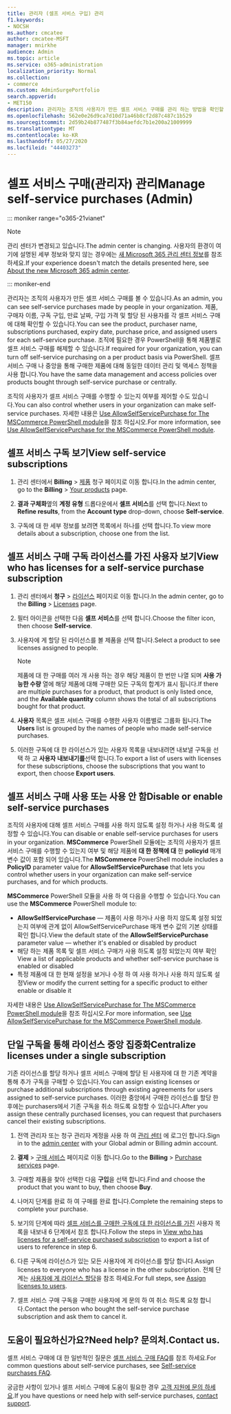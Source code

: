 ```yaml
---
title: 관리자 (셀프 서비스 구입) 관리
f1.keywords:
- NOCSH
ms.author: cmcatee
author: cmcatee-MSFT
manager: mnirkhe
audience: Admin
ms.topic: article
ms.service: o365-administration
localization_priority: Normal
ms.collection:
- commerce
ms.custom: AdminSurgePortfolio
search.appverid:
- MET150
description: 관리자는 조직의 사용자가 만든 셀프 서비스 구매를 관리 하는 방법을 확인할 수 있습니다.
ms.openlocfilehash: 562e0e26d9ca7d10d71a46b8cf2d87c487c1b529
ms.sourcegitcommit: 2d59b24b877487f3b84aefdc7b1e200a21009999
ms.translationtype: MT
ms.contentlocale: ko-KR
ms.lasthandoff: 05/27/2020
ms.locfileid: "44403273"
---
```

# <a name="manage-self-service-purchases-admin"></a><span data-ttu-id="12d2f-103">셀프 서비스 구매(관리자) 관리</span><span class="sxs-lookup"><span data-stu-id="12d2f-103">Manage self-service purchases (Admin)</span></span>

::: moniker range="o365-21vianet"

> [!NOTE]
> <span data-ttu-id="12d2f-104">관리 센터가 변경되고 있습니다.</span><span class="sxs-lookup"><span data-stu-id="12d2f-104">The admin center is changing.</span></span> <span data-ttu-id="12d2f-105">사용자의 환경이 여기에 설명된 세부 정보와 맞지 않는 경우에는 [새 Microsoft 365 관리 센터 정보](https://docs.microsoft.com/microsoft-365/admin/microsoft-365-admin-center-preview?view=o365-21vianet)를 참조하세요.</span><span class="sxs-lookup"><span data-stu-id="12d2f-105">If your experience doesn't match the details presented here, see [About the new Microsoft 365 admin center](https://docs.microsoft.com/microsoft-365/admin/microsoft-365-admin-center-preview?view=o365-21vianet).</span></span>

::: moniker-end

<span data-ttu-id="12d2f-106">관리자는 조직의 사용자가 만든 셀프 서비스 구매를 볼 수 있습니다.</span><span class="sxs-lookup"><span data-stu-id="12d2f-106">As an admin, you can see self-service purchases made by people in your organization.</span></span> <span data-ttu-id="12d2f-107">제품, 구매자 이름, 구독 구입, 만료 날짜, 구입 가격 및 할당 된 사용자를 각 셀프 서비스 구매에 대해 확인할 수 있습니다.</span><span class="sxs-lookup"><span data-stu-id="12d2f-107">You can see the product, purchaser name, subscriptions purchased, expiry date, purchase price, and assigned users for each self-service purchase.</span></span> <span data-ttu-id="12d2f-108">조직에 필요한 경우 PowerShell을 통해 제품별로 셀프 서비스 구매를 해제할 수 있습니다.</span><span class="sxs-lookup"><span data-stu-id="12d2f-108">If required for your organization, you can turn off self-service purchasing on a per product basis via PowerShell.</span></span> <span data-ttu-id="12d2f-109">셀프 서비스 구매 나 중앙을 통해 구매한 제품에 대해 동일한 데이터 관리 및 액세스 정책을 사용 합니다.</span><span class="sxs-lookup"><span data-stu-id="12d2f-109">You have the same data management and access policies over products bought through self-service purchase or centrally.</span></span>

<span data-ttu-id="12d2f-110">조직의 사용자가 셀프 서비스 구매를 수행할 수 있는지 여부를 제어할 수도 있습니다.</span><span class="sxs-lookup"><span data-stu-id="12d2f-110">You can also control whether users in your organization can make self-service purchases.</span></span> <span data-ttu-id="12d2f-111">자세한 내용은 [Use AllowSelfServicePurchase for The MSCommerce PowerShell module](allowselfservicepurchase-powershell.md)을 참조 하십시오.</span><span class="sxs-lookup"><span data-stu-id="12d2f-111">For more information, see [Use AllowSelfServicePurchase for the MSCommerce PowerShell module](allowselfservicepurchase-powershell.md).</span></span>

## <a name="view-self-service-subscriptions"></a><span data-ttu-id="12d2f-112">셀프 서비스 구독 보기</span><span class="sxs-lookup"><span data-stu-id="12d2f-112">View self-service subscriptions</span></span>

1. <span data-ttu-id="12d2f-113">관리 센터에서 **Billing**  >  <a href="https://go.microsoft.com/fwlink/p/?linkid=842054" target="_blank">제품</a> 청구 페이지로 이동 합니다.</span><span class="sxs-lookup"><span data-stu-id="12d2f-113">In the admin center, go to the **Billing** > <a href="https://go.microsoft.com/fwlink/p/?linkid=842054" target="_blank">Your products</a> page.</span></span>

2. <span data-ttu-id="12d2f-114">**결과 구체화**옆의 **계정 유형** 드롭다운에서 **셀프 서비스**를 선택 합니다.</span><span class="sxs-lookup"><span data-stu-id="12d2f-114">Next to **Refine results**, from the **Account type** drop-down, choose **Self-service**.</span></span>

3. <span data-ttu-id="12d2f-115">구독에 대 한 세부 정보를 보려면 목록에서 하나를 선택 합니다.</span><span class="sxs-lookup"><span data-stu-id="12d2f-115">To view more details about a subscription, choose one from the list.</span></span>

## <a name="view-who-has-licenses-for-a-self-service-purchase-subscription"></a><span data-ttu-id="12d2f-116">셀프 서비스 구매 구독 라이선스를 가진 사용자 보기</span><span class="sxs-lookup"><span data-stu-id="12d2f-116">View who has licenses for a self-service purchase subscription</span></span>

1. <span data-ttu-id="12d2f-117">관리 센터에서 **청구**  >  <a href="https://go.microsoft.com/fwlink/p/?linkid=842264" target="_blank">라이선스</a> 페이지로 이동 합니다.</span><span class="sxs-lookup"><span data-stu-id="12d2f-117">In the admin center, go to the **Billing** > <a href="https://go.microsoft.com/fwlink/p/?linkid=842264" target="_blank">Licenses</a> page.</span></span>

2. <span data-ttu-id="12d2f-118">필터 아이콘을 선택한 다음 **셀프 서비스**를 선택 합니다.</span><span class="sxs-lookup"><span data-stu-id="12d2f-118">Choose the filter icon, then choose **Self-service**.</span></span>

3. <span data-ttu-id="12d2f-119">사용자에 게 할당 된 라이선스를 볼 제품을 선택 합니다.</span><span class="sxs-lookup"><span data-stu-id="12d2f-119">Select a product to see licenses assigned to people.</span></span>

    > [!NOTE]
    > <span data-ttu-id="12d2f-120">제품에 대 한 구매를 여러 개 사용 하는 경우 해당 제품이 한 번만 나열 되며 **사용 가능한 수량** 열에 해당 제품에 대해 구매한 모든 구독의 합계가 표시 됩니다.</span><span class="sxs-lookup"><span data-stu-id="12d2f-120">If there are multiple purchases for a product, that product is only listed once, and the **Available quantity** column shows the total of all subscriptions bought for that product.</span></span>

4. <span data-ttu-id="12d2f-121">**사용자** 목록은 셀프 서비스 구매를 수행한 사용자 이름별로 그룹화 됩니다.</span><span class="sxs-lookup"><span data-stu-id="12d2f-121">The **Users** list is grouped by the names of people who made self-service purchases.</span></span>

5. <span data-ttu-id="12d2f-122">이러한 구독에 대 한 라이선스가 있는 사용자 목록을 내보내려면 내보낼 구독을 선택 하 고 **사용자 내보내기를**선택 합니다.</span><span class="sxs-lookup"><span data-stu-id="12d2f-122">To export a list of users with licenses for these subscriptions, choose the subscriptions that you want to export, then choose **Export users**.</span></span>

## <a name="disable-or-enable-self-service-purchases"></a><span data-ttu-id="12d2f-123">셀프 서비스 구매 사용 또는 사용 안 함</span><span class="sxs-lookup"><span data-stu-id="12d2f-123">Disable or enable self-service purchases</span></span>

<span data-ttu-id="12d2f-124">조직의 사용자에 대해 셀프 서비스 구매를 사용 하지 않도록 설정 하거나 사용 하도록 설정할 수 있습니다.</span><span class="sxs-lookup"><span data-stu-id="12d2f-124">You can disable or enable self-service purchases for users in your organization.</span></span> <span data-ttu-id="12d2f-125">**MSCommerce** PowerShell 모듈에는 조직의 사용자가 셀프 서비스 구매를 수행할 수 있는지 여부 및 해당 제품에 **대 한 정책에 대** 한 **policyid** 매개 변수 값이 포함 되어 있습니다.</span><span class="sxs-lookup"><span data-stu-id="12d2f-125">The **MSCommerce** PowerShell module includes a **PolicyID** parameter value for **AllowSelfServicePurchase** that lets you control whether users in your organization can make self-service purchases, and for which products.</span></span>

<span data-ttu-id="12d2f-126">**MSCommerce** PowerShell 모듈을 사용 하 여 다음을 수행할 수 있습니다.</span><span class="sxs-lookup"><span data-stu-id="12d2f-126">You can use the **MSCommerce** PowerShell module to:</span></span>

- <span data-ttu-id="12d2f-127">**AllowSelfServicePurchase** &mdash; 제품이 사용 하거나 사용 하지 않도록 설정 되었는지 여부에 관계 없이 AllowSelfServicePurchase 매개 변수 값의 기본 상태를 확인 합니다.</span><span class="sxs-lookup"><span data-stu-id="12d2f-127">View the default state of the **AllowSelfServicePurchase** parameter value &mdash; whether it's enabled or disabled by product</span></span>
- <span data-ttu-id="12d2f-128">해당 하는 제품 목록 및 셀프 서비스 구매가 사용 하도록 설정 되었는지 여부 확인</span><span class="sxs-lookup"><span data-stu-id="12d2f-128">View a list of applicable products and whether self-service purchase is enabled or disabled</span></span>
- <span data-ttu-id="12d2f-129">특정 제품에 대 한 현재 설정을 보거나 수정 하 여 사용 하거나 사용 하지 않도록 설정</span><span class="sxs-lookup"><span data-stu-id="12d2f-129">View or modify the current setting for a specific product to either enable or disable it</span></span>

<span data-ttu-id="12d2f-130">자세한 내용은 [Use AllowSelfServicePurchase for The MSCommerce PowerShell module](allowselfservicepurchase-powershell.md)을 참조 하십시오.</span><span class="sxs-lookup"><span data-stu-id="12d2f-130">For more information, see [Use AllowSelfServicePurchase for the MSCommerce PowerShell module](allowselfservicepurchase-powershell.md).</span></span>

## <a name="centralize-licenses-under-a-single-subscription"></a><span data-ttu-id="12d2f-131">단일 구독을 통해 라이선스 중앙 집중화</span><span class="sxs-lookup"><span data-stu-id="12d2f-131">Centralize licenses under a single subscription</span></span>

<span data-ttu-id="12d2f-132">기존 라이선스를 할당 하거나 셀프 서비스 구매에 할당 된 사용자에 대 한 기존 계약을 통해 추가 구독을 구매할 수 있습니다.</span><span class="sxs-lookup"><span data-stu-id="12d2f-132">You can assign existing licenses or purchase additional subscriptions through existing agreements for users assigned to self-service purchases.</span></span> <span data-ttu-id="12d2f-133">이러한 중앙에서 구매한 라이선스를 할당 한 후에는 purchasers에서 기존 구독을 취소 하도록 요청할 수 있습니다.</span><span class="sxs-lookup"><span data-stu-id="12d2f-133">After you assign these centrally purchased licenses, you can request that purchasers cancel their existing subscriptions.</span></span>

1. <span data-ttu-id="12d2f-134">전역 관리자 또는 청구 관리자 계정을 사용 하 여 <a href="https://go.microsoft.com/fwlink/p/?linkid=2024339" target="_blank">관리 센터</a> 에 로그인 합니다.</span><span class="sxs-lookup"><span data-stu-id="12d2f-134">Sign in to the <a href="https://go.microsoft.com/fwlink/p/?linkid=2024339" target="_blank">admin center</a> with your Global admin or Billing admin account.</span></span>

2. <span data-ttu-id="12d2f-135">**결제**  >  <a href="https://go.microsoft.com/fwlink/p/?linkid=868433" target="_blank">구매 서비스</a> 페이지로 이동 합니다.</span><span class="sxs-lookup"><span data-stu-id="12d2f-135">Go to the **Billing** > <a href="https://go.microsoft.com/fwlink/p/?linkid=868433" target="_blank">Purchase services</a> page.</span></span>

3. <span data-ttu-id="12d2f-136">구매할 제품을 찾아 선택한 다음 **구입**을 선택 합니다.</span><span class="sxs-lookup"><span data-stu-id="12d2f-136">Find and choose the product that you want to buy, then choose **Buy**.</span></span>

4. <span data-ttu-id="12d2f-137">나머지 단계를 완료 하 여 구매를 완료 합니다.</span><span class="sxs-lookup"><span data-stu-id="12d2f-137">Complete the remaining steps to complete your purchase.</span></span>

5. <span data-ttu-id="12d2f-138">보기의 단계에 따라 [셀프 서비스를 구매한 구독에 대 한 라이선스를 가진](#view-who-has-licenses-for-a-self-service-purchase-subscription) 사용자 목록을 내보내 6 단계에서 참조 합니다.</span><span class="sxs-lookup"><span data-stu-id="12d2f-138">Follow the steps in [View who has licenses for a self-service purchased subscription](#view-who-has-licenses-for-a-self-service-purchase-subscription) to export a list of users to reference in step 6.</span></span>

6. <span data-ttu-id="12d2f-139">다른 구독에 라이선스가 있는 모든 사용자에 게 라이선스를 할당 합니다.</span><span class="sxs-lookup"><span data-stu-id="12d2f-139">Assign licenses to everyone who has a license in the other subscription.</span></span> <span data-ttu-id="12d2f-140">전체 단계는 [사용자에 게 라이선스 할당](../../admin/manage/assign-licenses-to-users.md)을 참조 하세요.</span><span class="sxs-lookup"><span data-stu-id="12d2f-140">For full steps, see [Assign licenses to users](../../admin/manage/assign-licenses-to-users.md).</span></span>

7. <span data-ttu-id="12d2f-141">셀프 서비스 구매 구독을 구매한 사용자에 게 문의 하 여 취소 하도록 요청 합니다.</span><span class="sxs-lookup"><span data-stu-id="12d2f-141">Contact the person who bought the self-service purchase subscription and ask them to cancel it.</span></span>

## <a name="need-help-contact-us"></a><span data-ttu-id="12d2f-142">도움이 필요하신가요?</span><span class="sxs-lookup"><span data-stu-id="12d2f-142">Need help?</span></span> <span data-ttu-id="12d2f-143">문의처.</span><span class="sxs-lookup"><span data-stu-id="12d2f-143">Contact us.</span></span>

<span data-ttu-id="12d2f-144">셀프 서비스 구매에 대 한 일반적인 질문은 [셀프 서비스 구매 FAQ](self-service-purchase-faq.md)를 참조 하세요.</span><span class="sxs-lookup"><span data-stu-id="12d2f-144">For common questions about self-service purchases, see [Self-service purchases FAQ](self-service-purchase-faq.md).</span></span>

<span data-ttu-id="12d2f-145">궁금한 사항이 있거나 셀프 서비스 구매에 도움이 필요한 경우 [고객 지원에 문의 하세요](../../admin/contact-support-for-business-products.md).</span><span class="sxs-lookup"><span data-stu-id="12d2f-145">If you have questions or need help with self-service purchases, [contact support](../../admin/contact-support-for-business-products.md).</span></span>
